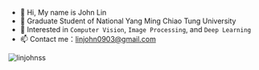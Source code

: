 - 👋 Hi, My name is John Lin
- 🏫 Graduate Student of National Yang Ming Chiao Tung University
- 👀 Interested in `Computer Vision`, `Image Processing`, and `Deep Learning`
- 📫 Contact me：linjohn0903@gmail.com

<p align="left"> <img src="https://komarev.com/ghpvc/?username=linjohnss&label=Profile%20views&color=0e75b6&style=flat" alt="linjohnss" /> </p>
